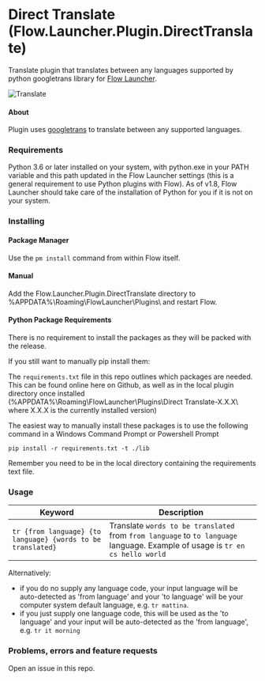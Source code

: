 # Direct Translate (Flow.Launcher.Plugin.DirectTranslate)

Translate plugin that translates between any languages supported by python googletrans library for [Flow Launcher](https://github.com/Flow-Launcher/Flow.Launcher).

![Translate](https://i.imgur.com/mVxnBk1.gif)

#### About


Plugin uses [googletrans](https://github.com/ssut/py-googletrans) to translate between any supported languages.


### Requirements

Python 3.6 or later installed on your system, with python.exe in your PATH variable and this path updated in the Flow Launcher settings (this is a general requirement to use Python plugins with Flow). As of v1.8, Flow Launcher should take care of the installation of Python for you if it is not on your system.


### Installing

#### Package Manager

Use the `pm install` command from within Flow itself.

#### Manual

Add the Flow.Launcher.Plugin.DirectTranslate directory to %APPDATA%\Roaming\FlowLauncher\Plugins\ and restart Flow.

#### Python Package Requirements

There is no requirement to install the packages as they will be packed with the release. 

If you still want to manually pip install them:

The `requirements.txt` file in this repo outlines which packages are needed. This can be found online here on Github, as well as in the local plugin directory once installed (%APPDATA%\Roaming\FlowLauncher\Plugins\Direct Translate-X.X.X\ where X.X.X is the currently installed version)

The easiest way to manually install these packages is to use the following command in a Windows Command Prompt or Powershell Prompt

`pip install -r requirements.txt -t ./lib`

Remember you need to be in the local directory containing the requirements text file.

### Usage

| Keyword                                                          | Description                                 |
| ---------------------------------------------------------------- | ------------------------------------------- |
| `tr {from language} {to language} {words to be translated}` | Translate `words to be translated` from `from language` to `to language` language. Example of usage is `tr en cs hello world` |

Alternatively:
- if you do no supply any language code, your input language will be auto-detected as 'from language' and your 'to language' will be your computer system default language, e.g. `tr mattina`.
- if you just supply one language code, this will be used as the 'to language' and your input will be auto-detected as the 'from language', e.g. `tr it morning`

### Problems, errors and feature requests

Open an issue in this repo.